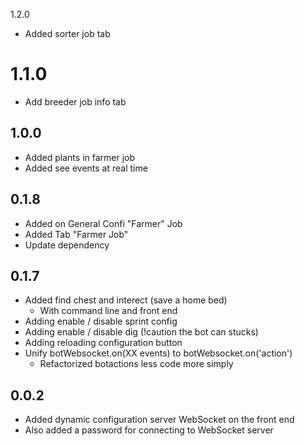 1.2.0
* Added sorter job tab
# 1.1.0
* Add breeder job info tab
## 1.0.0
* Added plants in farmer job
* Added see events at real time

## 0.1.8
* Added on General Confi "Farmer" Job
* Added Tab "Farmer Job"
* Update dependency
## 0.1.7
* Added find chest and interect (save a home bed)
  * With command line and front end
* Adding enable / disable sprint config
* Adding enable / disable dig (!caution the bot can stucks)
* Adding reloading configuration button
* Unify botWebsocket.on(XX events) to botWebsocket.on('action')
  * Refactorized botactions less code more simply


## 0.0.2
* Added dynamic configuration server WebSocket on the front end
* Also added a password for connecting to WebSocket server

